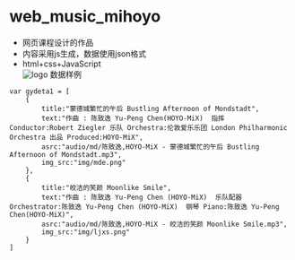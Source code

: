 # web_music_mihoyo
- 网页课程设计的作品
- 内容采用js生成，数据使用json格式
- html+css+JavaScript <br>
![logo](https://raw.githubusercontent.com/Guailoudou/web_music_mihoyo/main/img/yslogo.png)
数据样例
```
var gydeta1 = [
    {
        title:"蒙德城繁忙的午后 Bustling Afternoon of Mondstadt",
        text:"作曲 : 陈致逸 Yu-Peng Chen(HOYO-MiX)  指挥 Conductor:Robert Ziegler 乐队 Orchestra:伦敦爱乐乐团 London Philharmonic Orchestra 出品 Produced:HOYO-MiX",
        asrc:"audio/md/陈致逸,HOYO-MiX - 蒙德城繁忙的午后 Bustling Afternoon of Mondstadt.mp3",
        img_src:"img/mde.png"
    },
    {
        title:"皎洁的笑颜 Moonlike Smile",
        text:"作曲 : 陈致逸 Yu-Peng Chen (HOYO-MiX)  乐队配器 Orchestrator:陈致逸 Yu-Peng Chen (HOYO-MiX)  钢琴 Piano:陈致逸 Yu-Peng Chen(HOYO-MiX)",
        asrc:"audio/md/陈致逸,HOYO-MiX - 皎洁的笑颜 Moonlike Smile.mp3",
        img_src:"img/ljxs.png"
    }
]
```
